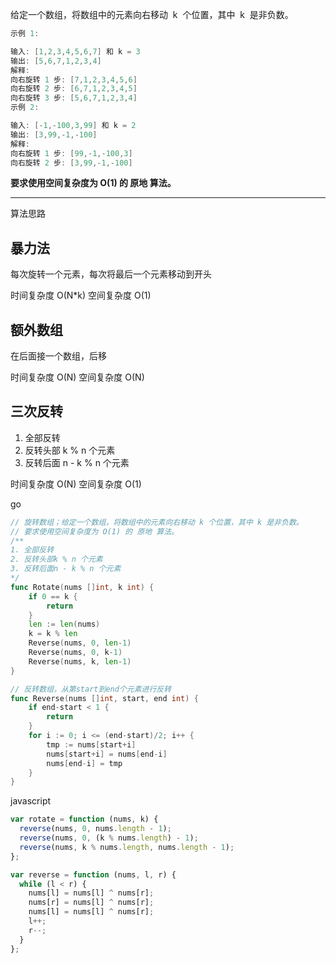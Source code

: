 给定一个数组，将数组中的元素向右移动  k  个位置，其中  k  是非负数。

```cpp
示例 1:

输入: [1,2,3,4,5,6,7] 和 k = 3
输出: [5,6,7,1,2,3,4]
解释:
向右旋转 1 步: [7,1,2,3,4,5,6]
向右旋转 2 步: [6,7,1,2,3,4,5]
向右旋转 3 步: [5,6,7,1,2,3,4]
示例 2:

输入: [-1,-100,3,99] 和 k = 2
输出: [3,99,-1,-100]
解释:
向右旋转 1 步: [99,-1,-100,3]
向右旋转 2 步: [3,99,-1,-100]
```

**要求使用空间复杂度为 O(1) 的 原地 算法。**

---

算法思路

## 暴力法

每次旋转一个元素，每次将最后一个元素移动到开头

时间复杂度 O(N\*k)
空间复杂度 O(1)

## 额外数组

在后面接一个数组，后移

时间复杂度 O(N)
空间复杂度 O(N)

## 三次反转

1. 全部反转
2. 反转头部 k % n 个元素
3. 反转后面 n - k % n 个元素

时间复杂度 O(N)
空间复杂度 O(1)

go

```go
// 旋转数组；给定一个数组，将数组中的元素向右移动 k 个位置，其中 k 是非负数。
// 要求使用空间复杂度为 O(1) 的 原地 算法。
/**
1. 全部反转
2. 反转头部k % n 个元素
3. 反转后面n - k % n 个元素
*/
func Rotate(nums []int, k int) {
    if 0 == k {
		return
	}
	len := len(nums)
    k = k % len
	Reverse(nums, 0, len-1)
	Reverse(nums, 0, k-1)
	Reverse(nums, k, len-1)
}

// 反转数组，从第start到end个元素进行反转
func Reverse(nums []int, start, end int) {
    if end-start < 1 {
		return
	}
	for i := 0; i <= (end-start)/2; i++ {
		tmp := nums[start+i]
		nums[start+i] = nums[end-i]
		nums[end-i] = tmp
	}
}
```

javascript

```javascript
var rotate = function (nums, k) {
  reverse(nums, 0, nums.length - 1);
  reverse(nums, 0, (k % nums.length) - 1);
  reverse(nums, k % nums.length, nums.length - 1);
};

var reverse = function (nums, l, r) {
  while (l < r) {
    nums[l] = nums[l] ^ nums[r];
    nums[r] = nums[l] ^ nums[r];
    nums[l] = nums[l] ^ nums[r];
    l++;
    r--;
  }
};
```
